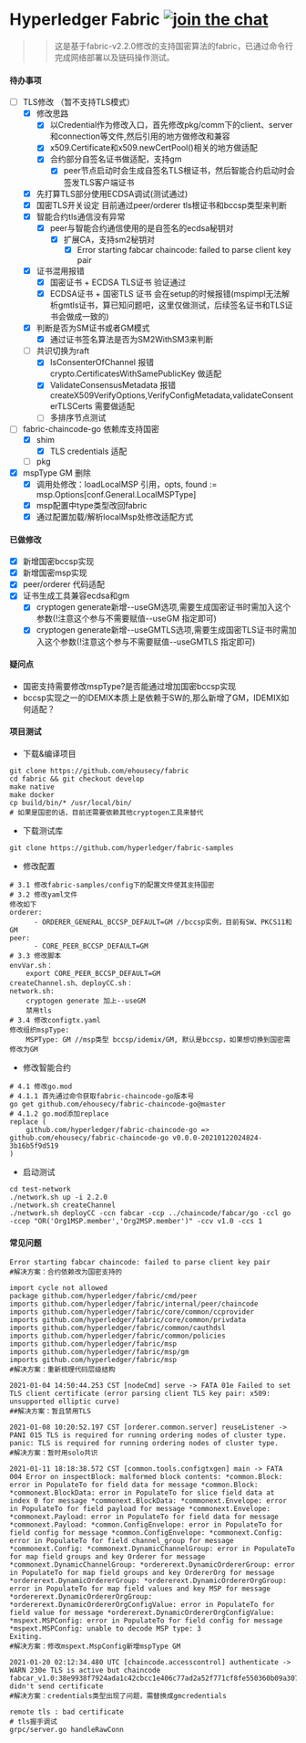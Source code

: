 # Hyperledger Fabric [![join the chat][rocketchat-image]][rocketchat-url]

[rocketchat-url]: https://chat.hyperledger.org/channel/fabric
[rocketchat-image]: https://open.rocket.chat/images/join-chat.svg

>> 这是基于fabric-v2.2.0修改的支持国密算法的fabric，已通过命令行完成网络部署以及链码操作测试。

#### 待办事项

- [ ] TLS修改 （暂不支持TLS模式）
  - [x] 修改思路
    - [x] 以Credential作为修改入口，首先修改pkg/comm下的client、server和connection等文件,然后引用的地方做修改和兼容
    - [x] x509.Certificate和x509.newCertPool()相关的地方做适配
    - [x] 合约部分自签名证书做适配，支持gm
      - [x] peer节点启动时会生成自签名TLS根证书，然后智能合约启动时会签发TLS客户端证书
  - [x] 先打算TLS部分使用ECDSA调试(测试通过)
  - [x] 国密TLS开关设定 目前通过peer/orderer tls根证书和bccsp类型来判断
  - [x] 智能合约tls通信没有异常
    - [x] peer与智能合约通信使用的是自签名的ecdsa秘钥对
       - [x] 扩展CA，支持sm2秘钥对
          - [x] Error starting fabcar chaincode: failed to parse client key pair
  - [x] 证书混用报错
    - [x] 国密证书 + ECDSA TLS证书 验证通过
    - [x] ECDSA证书 + 国密TLS 证书 会在setup的时候报错(mspimpl无法解析gmtls证书，算已知问题吧，这里仅做测试，后续签名证书和TLS证书会做成一致的)
  - [x] 判断是否为SM证书或者GM模式
    - [x] 通过证书签名算法是否为SM2WithSM3来判断
  - [ ] 共识切换为raft
     - [x] IsConsenterOfChannel 报错 crypto.CertificatesWithSamePublicKey 做适配
     - [x] ValidateConsensusMetadata 报错 createX509VerifyOptions,VerifyConfigMetadata,validateConsenterTLSCerts 需要做适配
     - [ ] 多排序节点测试 
- [ ] fabric-chaincode-go 依赖库支持国密
  - [x] shim
    - [x] TLS credentials 适配
  - [ ] pkg
- [x] mspType GM 删除
   - [x] 调用处修改：loadLocalMSP 引用，opts, found := msp.Options[conf.General.LocalMSPType]
   - [x] msp配置中type类型改回fabric
   - [x] 通过配置加载/解析localMsp处修改适配方式

#### 已做修改

- [x] 新增国密bccsp实现
- [x] 新增国密msp实现
- [x] peer/orderer 代码适配
- [x] 证书生成工具兼容ecdsa和gm
  - [x] cryptogen generate新增--useGM选项,需要生成国密证书时需加入这个参数(!注意这个参与不需要赋值--useGM 指定即可)
  - [x] cryptogen generate新增--useGMTLS选项,需要生成国密TLS证书时需加入这个参数(!注意这个参与不需要赋值--useGMTLS 指定即可)

#### 疑问点
- 国密支持需要修改mspType?是否能通过增加国密bccsp实现
- bccsp实现之一的IDEMIX本质上是依赖于SW的,那么新增了GM，IDEMIX如何适配？
#### 项目测试

- 下载&编译项目
```
git clone https://github.com/ehousecy/fabric
cd fabric && git checkout develop
make native
make docker
cp build/bin/* /usr/local/bin/
# 如果是国密的话，目前还需要依赖其他cryptogen工具来替代
```
- 下载测试库
```
git clone https://github.com/hyperledger/fabric-samples
```
- 修改配置
```
# 3.1 修改fabric-samples/config下的配置文件使其支持国密
# 3.2 修改yaml文件
修改如下
orderer:  
      - ORDERER_GENERAL_BCCSP_DEFAULT=GM //bccsp实例，目前有SW、PKCS11和GM
peer:
      - CORE_PEER_BCCSP_DEFAULT=GM           
# 3.3 修改脚本
envVar.sh：
    export CORE_PEER_BCCSP_DEFAULT=GM
createChannel.sh、deployCC.sh：
network.sh:
    cryptogen generate 加上--useGM
    禁用tls  
# 3.4 修改configtx.yaml
修改组织mspType:
    MSPType: GM //msp类型 bccsp/idemix/GM, 默认是bccsp，如果想切换到国密需修改为GM            
```

- 修改智能合约
```
# 4.1 修改go.mod
# 4.1.1 首先通过命令获取fabric-chaincode-go版本号
go get github.com/ehousecy/fabric-chaincode-go@master
# 4.1.2 go.mod添加replace
replace (
	github.com/hyperledger/fabric-chaincode-go => github.com/ehousecy/fabric-chaincode-go v0.0.0-20210122024824-3b16b5f9d519
)
```

- 启动测试
```
cd test-network
./network.sh up -i 2.2.0
./network.sh createChannel
./network.sh deployCC -ccn fabcar -ccp ../chaincode/fabcar/go -ccl go -ccep "OR('Org1MSP.member','Org2MSP.member')" -ccv v1.0 -ccs 1
```

#### 常见问题

```
Error starting fabcar chaincode: failed to parse client key pair
#解决方案：合约依赖改为国密支持的
```
```
import cycle not allowed
package github.com/hyperledger/fabric/cmd/peer
imports github.com/hyperledger/fabric/internal/peer/chaincode
imports github.com/hyperledger/fabric/core/common/ccprovider
imports github.com/hyperledger/fabric/core/common/privdata
imports github.com/hyperledger/fabric/common/cauthdsl
imports github.com/hyperledger/fabric/common/policies
imports github.com/hyperledger/fabric/msp
imports github.com/hyperledger/fabric/msp/gm
imports github.com/hyperledger/fabric/msp
#解决方案：重新梳理代码层级结构
```
```
2021-01-04 14:50:44.253 CST [nodeCmd] serve -> FATA 01e Failed to set TLS client certificate (error parsing client TLS key pair: x509: unsupported elliptic curve)
##解决方案：暂且禁用TLS
```
```
2021-01-08 10:20:52.197 CST [orderer.common.server] reuseListener -> PANI 015 TLS is required for running ordering nodes of cluster type.
panic: TLS is required for running ordering nodes of cluster type.
#解决方案：暂时用solo共识
```
```
2021-01-11 18:18:38.572 CST [common.tools.configtxgen] main -> FATA 004 Error on inspectBlock: malformed block contents: *common.Block: error in PopulateTo for field data for message *common.Block: *commonext.BlockData: error in PopulateTo for slice field data at index 0 for message *commonext.BlockData: *commonext.Envelope: error in PopulateTo for field payload for message *commonext.Envelope: *commonext.Payload: error in PopulateTo for field data for message *commonext.Payload: *common.ConfigEnvelope: error in PopulateTo for field config for message *common.ConfigEnvelope: *commonext.Config: error in PopulateTo for field channel_group for message *commonext.Config: *commonext.DynamicChannelGroup: error in PopulateTo for map field groups and key Orderer for message *commonext.DynamicChannelGroup: *ordererext.DynamicOrdererGroup: error in PopulateTo for map field groups and key OrdererOrg for message *ordererext.DynamicOrdererGroup: *ordererext.DynamicOrdererOrgGroup: error in PopulateTo for map field values and key MSP for message *ordererext.DynamicOrdererOrgGroup: *ordererext.DynamicOrdererOrgConfigValue: error in PopulateTo for field value for message *ordererext.DynamicOrdererOrgConfigValue: *mspext.MSPConfig: error in PopulateTo for field config for message *mspext.MSPConfig: unable to decode MSP type: 3
Exiting.
#解决方案：修改mspext.MspConfig新增mspType GM
```
```
2021-01-20 02:12:34.480 UTC [chaincode.accesscontrol] authenticate -> WARN 230e TLS is active but chaincode fabcar_v1.0:38e9938f7924ada1c42cbcc1e406c77ad2a52f771cf8fe550360b09a307d17f3 didn't send certificate
#解决方案：credentials类型出现了问题，需替换成gmcredentials
```

```
remote tls : bad certificate
# tls握手调试
grpc/server.go handleRawConn
```